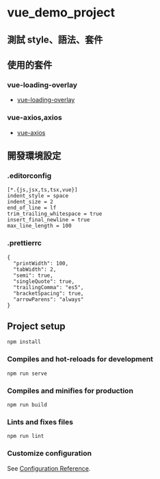 # vue_demo_project

## 測試 style、語法、套件

## 使用的套件

### vue-loading-overlay

- [vue-loading-overlay](https://www.npmjs.com/package/vue-loading-overlay)

### vue-axios,axios

- [vue-axios](https://www.npmjs.com/package/vue-axios)

## 開發環境設定

### .editorconfig

```
[*.{js,jsx,ts,tsx,vue}]
indent_style = space
indent_size = 2
end_of_line = lf
trim_trailing_whitespace = true
insert_final_newline = true
max_line_length = 100

```

### .prettierrc

```
{
  "printWidth": 100,
  "tabWidth": 2,
  "semi": true,
  "singleQuote": true,
  "trailingComma": "es5",
  "bracketSpacing": true,
  "arrowParens": "always"
}

```

## Project setup

```
npm install
```

### Compiles and hot-reloads for development

```
npm run serve
```

### Compiles and minifies for production

```
npm run build
```

### Lints and fixes files

```
npm run lint
```

### Customize configuration

See [Configuration Reference](https://cli.vuejs.org/config/).
